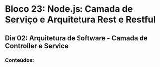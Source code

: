 # Bloco 23: Node.js: Camada de Serviço e Arquitetura Rest e Restful
## Dia 02: Arquitetura de Software - Camada de Controller e Service
### Conteúdos:
